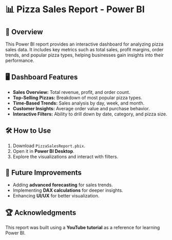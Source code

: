 # 📊 Pizza Sales Report - Power BI  

## 🚀 Overview  
This Power BI report provides an interactive dashboard for analyzing pizza sales data. It includes key metrics such as total sales, profit margins, order trends, and popular pizza types, helping businesses gain insights into their performance.  

## 🖥️ Dashboard Features  
- **Sales Overview:** Total revenue, profit, and order count.  
- **Top-Selling Pizzas:** Breakdown of most popular pizza types.  
- **Time-Based Trends:** Sales analysis by day, week, and month.  
- **Customer Insights:** Average order value and purchase behavior.  
- **Interactive Filters:** Ability to drill down by date, category, and pizza size.  

## 🛠️ How to Use  
1. Download `PizzaSalesReport.pbix`.  
2. Open it in **Power BI Desktop**.  
3. Explore the visualizations and interact with filters.   

## 📌 Future Improvements  
- Adding **advanced forecasting** for sales trends.  
- Implementing **DAX calculations** for deeper insights.  
- Enhancing **UI/UX** for better visualization.  

## 🏆 Acknowledgments  
This report was built using a **YouTube tutorial** as a reference for learning Power BI.  

